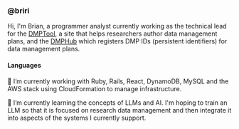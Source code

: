### @briri

Hi, I'm Brian, a programmer analyst currently working as the technical lead for the [DMPTool](https://dmptool.org), a site that helps researchers author data management plans, and the [DMPHub](https://github.com/CDLUC3/dmphub) which registers DMP IDs (persistent identifiers) for data management plans. 

#### Languages
🔭 I’m currently working with Ruby, Rails, React, DynamoDB, MySQL and the AWS stack using CloudFormation to manage infrastructure.

🌱 I’m currently learning the concepts of LLMs and AI. I'm hoping to train an LLM so that it is focused on research data management and then integrate it into aspects of the systems I currently support.

<!--
**briri/briri** is a ✨ _special_ ✨ repository because its `README.md` (this file) appears on your GitHub profile.

Here are some ideas to get you started:

- 🔭 I’m currently working on ...
- 🌱 I’m currently learning ...
- 👯 I’m looking to collaborate on ...
- 🤔 I’m looking for help with ...
- 💬 Ask me about ...
- 📫 How to reach me: ...
- 😄 Pronouns: ...
- ⚡ Fun fact: ...
-->
